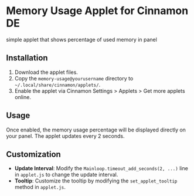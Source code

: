 # Memory Usage Applet for Cinnamon DE
simple applet that shows percentage of used memory in panel
## Installation
1. Download the applet files.
2. Copy the `memory-usage@yourusername` directory to `~/.local/share/cinnamon/applets/`.
3. Enable the applet via Cinnamon Settings > Applets > Get more applets online.
## Usage
Once enabled, the memory usage percentage will be displayed directly on your panel. The applet updates every 2 seconds.
## Customization
- **Update Interval**: Modify the `Mainloop.timeout_add_seconds(2, ...)` line in `applet.js` to change the update interval.
- **Tooltip**: Customize the tooltip by modifying the `set_applet_tooltip` method in `applet.js`.
